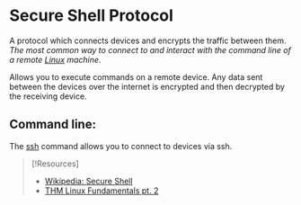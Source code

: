 
# Secure Shell Protocol
A protocol which connects devices and encrypts the traffic between them. *The most common way to connect to and interact with the command line of a remote [Linux](/computers/linux) machine*.

Allows you to execute commands on a remote device. Any data sent between the devices over the internet is encrypted and then decrypted by the receiving device.
## Command line:
The [ssh](CLI-tools/ssh-command.md) command allows you to connect to devices via ssh.
> [!Resources]
> - [Wikipedia: Secure Shell](https://en.wikipedia.org/wiki/Secure_Shell)
> - [THM Linux Fundamentals pt. 2](https://tryhackme.com/room/linuxfundamentalspart2)
>




